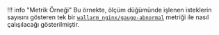 !!! info "Metrik Örneği"
    Bu örnekte, ölçüm düğümünde işlenen isteklerin sayısını gösteren tek bir [`wallarm_nginx/gauge-abnormal`](../../admin-en/monitoring/available-metrics.md#number-of-requests) metriği ile nasıl çalışılacağı gösterilmiştir.